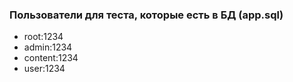 ### Пользователи для теста, которые есть в БД (app.sql)
* root:1234
* admin:1234
* content:1234
* user:1234